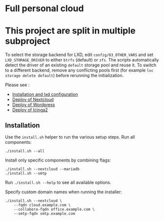 Full personal cloud
===================

# This project are split in multiple subproject

To select the storage backend for LXD, edit `config/03_OTHER_VARS` and set `LXD_STORAGE_DRIVER` to either `btrfs` (default) or `zfs`.
The scripts automatically detect the driver of an existing `default` storage pool
and reuse it. To switch to a different backend, remove any conflicting pools
first (for example `lxc storage delete default`) before rerunning the
initialization.

Please see :
+ [Installation and lxd configuration](https://github.com/AlbanVidal/install_conf_lxd)
+ [Deploy of Nextcloud](https://github.com/AlbanVidal/deploy_nextcloud)
+ [Deploy of Wordpress](https://github.com/AlbanVidal/deploy_wordpress)
+ [Deploy of Icinga2](https://github.com/AlbanVidal/deploy_icinga)

## Installation

Use the `install.sh` helper to run the various setup steps. Run all components:

```
./install.sh --all
```

Install only specific components by combining flags:

```
./install.sh --nextcloud --mariadb
./install.sh --smtp
```

Run `./install.sh --help` to see all available options.

Specify custom domain names when running the installer:

```
./install.sh --nextcloud \
    --fqdn cloud.example.com \
    --collabora-fqdn office.example.com \
    --smtp-fqdn smtp.example.com
```

